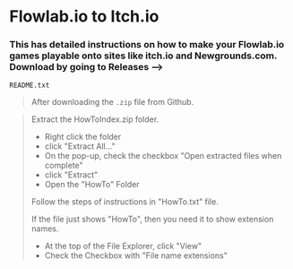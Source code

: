 # Flowlab.io to Itch.io
### This has detailed instructions on how to make your Flowlab.io games playable onto sites like itch.io and Newgrounds.com. Download by going to Releases -->


`README.txt`
> After downloading the `.zip` file from Github.

> Extract the HowToIndex.zip folder.
> - Right click the folder
> - click "Extract All..."
> - On the pop-up, check the checkbox "Open extracted files when complete"
> - click "Extract"
> - Open the "HowTo" Folder
>
>Follow the steps of instructions in "HowTo.txt" file.
>
>If the file just shows "HowTo", then you need it to show extension names.
> - At the top of the File Explorer, click "View"
> - Check the Checkbox with "File name extensions"
